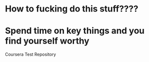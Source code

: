 # How to fucking do this stuff????
# Spend time on key things and you find yourself worthy
Coursera Test Repository
